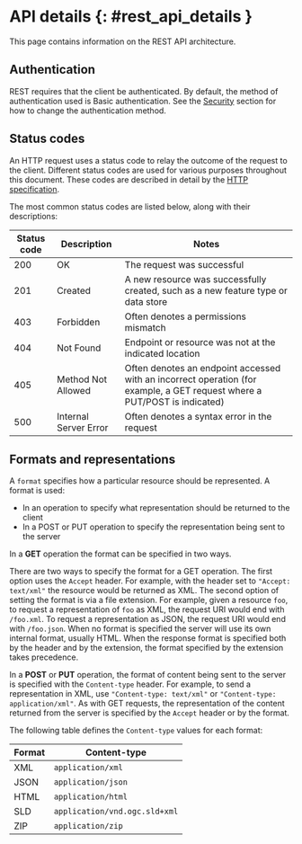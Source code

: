 # API details {: #rest_api_details }

This page contains information on the REST API architecture.

## Authentication

REST requires that the client be authenticated. By default, the method of authentication used is Basic authentication. See the [Security](../../security/index.md) section for how to change the authentication method.

## Status codes

An HTTP request uses a status code to relay the outcome of the request to the client. Different status codes are used for various purposes throughout this document. These codes are described in detail by the [HTTP specification](http://www.w3.org/Protocols/rfc2616/rfc2616-sec10.html).

The most common status codes are listed below, along with their descriptions:

| Status code | Description           | Notes                                                                                                                     |
|-------------|-----------------------|---------------------------------------------------------------------------------------------------------------------------|
| 200         | OK                    | The request was successful                                                                                                |
| 201         | Created               | A new resource was successfully created, such as a new feature type or data store                                         |
| 403         | Forbidden             | Often denotes a permissions mismatch                                                                                      |
| 404         | Not Found             | Endpoint or resource was not at the indicated location                                                                    |
| 405         | Method Not Allowed    | Often denotes an endpoint accessed with an incorrect operation (for example, a GET request where a PUT/POST is indicated) |
| 500         | Internal Server Error | Often denotes a syntax error in the request                                                                               |

## Formats and representations

A `format` specifies how a particular resource should be represented. A format is used:

-   In an operation to specify what representation should be returned to the client
-   In a POST or PUT operation to specify the representation being sent to the server

In a **GET** operation the format can be specified in two ways.

There are two ways to specify the format for a GET operation. The first option uses the `Accept` header. For example, with the header set to `"Accept: text/xml"` the resource would be returned as XML. The second option of setting the format is via a file extension. For example, given a resource `foo`, to request a representation of `foo` as XML, the request URI would end with `/foo.xml`. To request a representation as JSON, the request URI would end with `/foo.json`. When no format is specified the server will use its own internal format, usually HTML. When the response format is specified both by the header and by the extension, the format specified by the extension takes precedence.

In a **POST** or **PUT** operation, the format of content being sent to the server is specified with the `Content-type` header. For example, to send a representation in XML, use `"Content-type: text/xml"` or `"Content-type: application/xml"`. As with GET requests, the representation of the content returned from the server is specified by the `Accept` header or by the format.

The following table defines the `Content-type` values for each format:

| Format | Content-type                  |
|--------|-------------------------------|
| XML    | `application/xml`             |
| JSON   | `application/json`            |
| HTML   | `application/html`            |
| SLD    | `application/vnd.ogc.sld+xml` |
| ZIP    | `application/zip`             |
